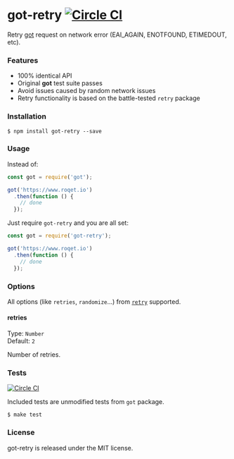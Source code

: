 # got-retry [![Circle CI](https://circleci.com/gh/vdemedes/got-retry.svg?style=svg)](https://circleci.com/gh/vdemedes/got-retry)

Retry [got](https://npmjs.org/package/got) request on network error (EAI_AGAIN, ENOTFOUND, ETIMEDOUT, etc).


### Features

- 100% identical API
- Original **got** test suite passes
- Avoid issues caused by random network issues
- Retry functionality is based on the battle-tested `retry` package


### Installation

```
$ npm install got-retry --save
```


### Usage

Instead of:

```javascript
const got = require('got');

got('https://www.roqet.io')
  .then(function () {
    // done
  });
```

Just require `got-retry` and you are all set:

```javascript
const got = require('got-retry');

got('https://www.roqet.io')
  .then(function () {
    // done
  });
```

### Options

All options (like `retries`, `randomize`...) from [`retry`](http://npmjs.com/retry) supported.

#### retries
Type: `Number`  
Default: `2`

Number of retries.


### Tests

[![Circle CI](https://circleci.com/gh/vdemedes/got-retry.svg?style=svg)](https://circleci.com/gh/vdemedes/got-retry)

Included tests are unmodified tests from `got` package.

```
$ make test
```


### License

got-retry is released under the MIT license.
